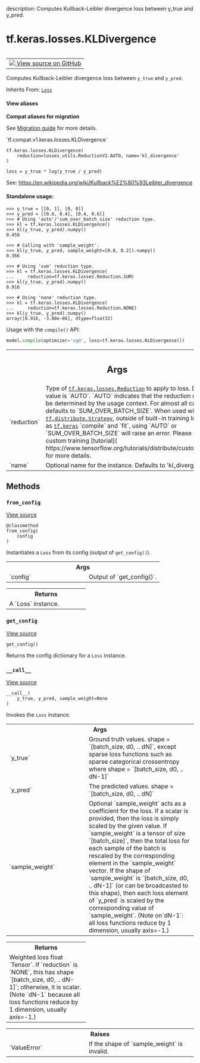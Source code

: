 description: Computes Kullback-Leibler divergence loss between y_true and y_pred.

<div itemscope itemtype="http://developers.google.com/ReferenceObject">
<meta itemprop="name" content="tf.keras.losses.KLDivergence" />
<meta itemprop="path" content="Stable" />
<meta itemprop="property" content="__call__"/>
<meta itemprop="property" content="__init__"/>
<meta itemprop="property" content="from_config"/>
<meta itemprop="property" content="get_config"/>
</div>

# tf.keras.losses.KLDivergence

<!-- Insert buttons and diff -->

<table class="tfo-notebook-buttons tfo-api nocontent" align="left">
<td>
  <a target="_blank" href="https://github.com/keras-team/keras/tree/v2.9.0/keras/losses.py#L1170-L1227">
    <img src="https://www.tensorflow.org/images/GitHub-Mark-32px.png" />
    View source on GitHub
  </a>
</td>
</table>



Computes Kullback-Leibler divergence loss between `y_true` and `y_pred`.

Inherits From: [`Loss`](../../../tf/keras/losses/Loss.md)

<section class="expandable">
  <h4 class="showalways">View aliases</h4>
  <p>
<b>Compat aliases for migration</b>
<p>See
<a href="https://www.tensorflow.org/guide/migrate">Migration guide</a> for
more details.</p>
<p>`tf.compat.v1.keras.losses.KLDivergence`</p>
</p>
</section>

<pre class="devsite-click-to-copy prettyprint lang-py tfo-signature-link">
<code>tf.keras.losses.KLDivergence(
    reduction=losses_utils.ReductionV2.AUTO, name=&#x27;kl_divergence&#x27;
)
</code></pre>



<!-- Placeholder for "Used in" -->

`loss = y_true * log(y_true / y_pred)`

See: https://en.wikipedia.org/wiki/Kullback%E2%80%93Leibler_divergence

#### Standalone usage:



```
>>> y_true = [[0, 1], [0, 0]]
>>> y_pred = [[0.6, 0.4], [0.4, 0.6]]
>>> # Using 'auto'/'sum_over_batch_size' reduction type.
>>> kl = tf.keras.losses.KLDivergence()
>>> kl(y_true, y_pred).numpy()
0.458
```

```
>>> # Calling with 'sample_weight'.
>>> kl(y_true, y_pred, sample_weight=[0.8, 0.2]).numpy()
0.366
```

```
>>> # Using 'sum' reduction type.
>>> kl = tf.keras.losses.KLDivergence(
...     reduction=tf.keras.losses.Reduction.SUM)
>>> kl(y_true, y_pred).numpy()
0.916
```

```
>>> # Using 'none' reduction type.
>>> kl = tf.keras.losses.KLDivergence(
...     reduction=tf.keras.losses.Reduction.NONE)
>>> kl(y_true, y_pred).numpy()
array([0.916, -3.08e-06], dtype=float32)
```

Usage with the `compile()` API:

```python
model.compile(optimizer='sgd', loss=tf.keras.losses.KLDivergence())
```

<!-- Tabular view -->
 <table class="responsive fixed orange">
<colgroup><col width="214px"><col></colgroup>
<tr><th colspan="2"><h2 class="add-link">Args</h2></th></tr>

<tr>
<td>
`reduction`
</td>
<td>
Type of <a href="../../../tf/keras/losses/Reduction.md"><code>tf.keras.losses.Reduction</code></a> to apply to
loss. Default value is `AUTO`. `AUTO` indicates that the reduction
option will be determined by the usage context. For almost all cases
this defaults to `SUM_OVER_BATCH_SIZE`. When used with
<a href="../../../tf/distribute/Strategy.md"><code>tf.distribute.Strategy</code></a>, outside of built-in training loops such as
<a href="../../../tf/keras.md"><code>tf.keras</code></a> `compile` and `fit`, using `AUTO` or `SUM_OVER_BATCH_SIZE`
will raise an error. Please see this custom training [tutorial](
  https://www.tensorflow.org/tutorials/distribute/custom_training) for
    more details.
</td>
</tr><tr>
<td>
`name`
</td>
<td>
Optional name for the instance. Defaults to 'kl_divergence'.
</td>
</tr>
</table>



## Methods

<h3 id="from_config"><code>from_config</code></h3>

<a target="_blank" class="external" href="https://github.com/keras-team/keras/tree/v2.9.0/keras/losses.py#L143-L153">View source</a>

<pre class="devsite-click-to-copy prettyprint lang-py tfo-signature-link">
<code>@classmethod</code>
<code>from_config(
    config
)
</code></pre>

Instantiates a `Loss` from its config (output of `get_config()`).


<!-- Tabular view -->
 <table class="responsive fixed orange">
<colgroup><col width="214px"><col></colgroup>
<tr><th colspan="2">Args</th></tr>

<tr>
<td>
`config`
</td>
<td>
Output of `get_config()`.
</td>
</tr>
</table>



<!-- Tabular view -->
 <table class="responsive fixed orange">
<colgroup><col width="214px"><col></colgroup>
<tr><th colspan="2">Returns</th></tr>
<tr class="alt">
<td colspan="2">
A `Loss` instance.
</td>
</tr>

</table>



<h3 id="get_config"><code>get_config</code></h3>

<a target="_blank" class="external" href="https://github.com/keras-team/keras/tree/v2.9.0/keras/losses.py#L245-L250">View source</a>

<pre class="devsite-click-to-copy prettyprint lang-py tfo-signature-link">
<code>get_config()
</code></pre>

Returns the config dictionary for a `Loss` instance.


<h3 id="__call__"><code>__call__</code></h3>

<a target="_blank" class="external" href="https://github.com/keras-team/keras/tree/v2.9.0/keras/losses.py#L104-L141">View source</a>

<pre class="devsite-click-to-copy prettyprint lang-py tfo-signature-link">
<code>__call__(
    y_true, y_pred, sample_weight=None
)
</code></pre>

Invokes the `Loss` instance.


<!-- Tabular view -->
 <table class="responsive fixed orange">
<colgroup><col width="214px"><col></colgroup>
<tr><th colspan="2">Args</th></tr>

<tr>
<td>
`y_true`
</td>
<td>
Ground truth values. shape = `[batch_size, d0, .. dN]`, except
sparse loss functions such as sparse categorical crossentropy where
shape = `[batch_size, d0, .. dN-1]`
</td>
</tr><tr>
<td>
`y_pred`
</td>
<td>
The predicted values. shape = `[batch_size, d0, .. dN]`
</td>
</tr><tr>
<td>
`sample_weight`
</td>
<td>
Optional `sample_weight` acts as a coefficient for the
loss. If a scalar is provided, then the loss is simply scaled by the
given value. If `sample_weight` is a tensor of size `[batch_size]`, then
the total loss for each sample of the batch is rescaled by the
corresponding element in the `sample_weight` vector. If the shape of
`sample_weight` is `[batch_size, d0, .. dN-1]` (or can be broadcasted to
this shape), then each loss element of `y_pred` is scaled
by the corresponding value of `sample_weight`. (Note on`dN-1`: all loss
  functions reduce by 1 dimension, usually axis=-1.)
</td>
</tr>
</table>



<!-- Tabular view -->
 <table class="responsive fixed orange">
<colgroup><col width="214px"><col></colgroup>
<tr><th colspan="2">Returns</th></tr>
<tr class="alt">
<td colspan="2">
Weighted loss float `Tensor`. If `reduction` is `NONE`, this has
shape `[batch_size, d0, .. dN-1]`; otherwise, it is scalar. (Note `dN-1`
because all loss functions reduce by 1 dimension, usually axis=-1.)
</td>
</tr>

</table>



<!-- Tabular view -->
 <table class="responsive fixed orange">
<colgroup><col width="214px"><col></colgroup>
<tr><th colspan="2">Raises</th></tr>

<tr>
<td>
`ValueError`
</td>
<td>
If the shape of `sample_weight` is invalid.
</td>
</tr>
</table>





